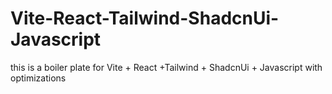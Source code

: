 # Vite-React-Tailwind-ShadcnUi-Javascript
this is a boiler plate for Vite + React +Tailwind + ShadcnUi + Javascript with optimizations
